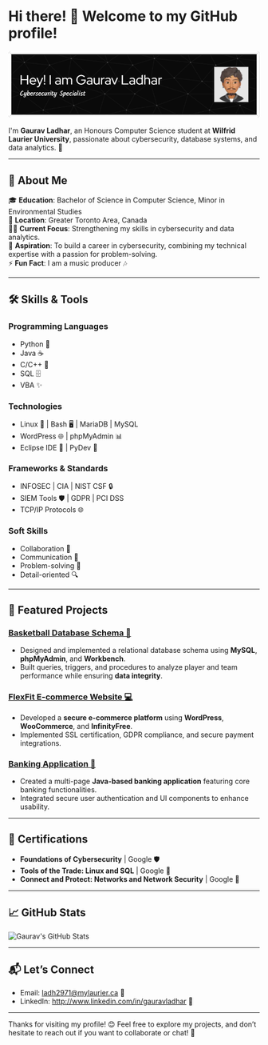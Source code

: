 # Hi there! 👋 Welcome to my GitHub profile!

![Banner](github-header-image.png)

I'm **Gaurav Ladhar**, an Honours Computer Science student at **Wilfrid Laurier University**, passionate about cybersecurity, database systems, and data analytics. 🚀

---

## 🚀 About Me

🎓 **Education**: Bachelor of Science in Computer Science, Minor in Environmental Studies  
📍 **Location**: Greater Toronto Area, Canada  
👨‍💻 **Current Focus**: Strengthening my skills in cybersecurity and data analytics.  
💼 **Aspiration**: To build a career in cybersecurity, combining my technical expertise with a passion for problem-solving.                                                         
⚡ **Fun Fact**: I am a music producer 🎶

---

## 🛠️ Skills & Tools

### **Programming Languages**
- Python 🐍
- Java ☕
- C/C++ 🔧
- SQL 🗄️
- VBA ✨

### **Technologies**
- Linux 🐧 | Bash 🖥️ | MariaDB | MySQL
- WordPress 🌐 | phpMyAdmin 📊
- Eclipse IDE 🚀 | PyDev 🐾

### **Frameworks & Standards**
- INFOSEC | CIA | NIST CSF 🔒
- SIEM Tools 🛡️ | GDPR | PCI DSS
- TCP/IP Protocols 🌐

### **Soft Skills**
- Collaboration 🤝
- Communication 📣
- Problem-solving 🧩
- Detail-oriented 🔍

---

## 🌟 Featured Projects

### [Basketball Database Schema 🏀](https://github.com/GauravLadhar/Basketball-Database-Schema)
- Designed and implemented a relational database schema using **MySQL**, **phpMyAdmin**, and **Workbench**.
- Built queries, triggers, and procedures to analyze player and team performance while ensuring **data integrity**.

### [FlexFit E-commerce Website 💻](https://github.com/GauravLadhar/FlexFit)
- Developed a **secure e-commerce platform** using **WordPress**, **WooCommerce**, and **InfinityFree**.
- Implemented SSL certification, GDPR compliance, and secure payment integrations.

### [Banking Application 🏦](https://github.com/GauravLadhar/Banking-Application.git)
- Created a multi-page **Java-based banking application** featuring core banking functionalities.
- Integrated secure user authentication and UI components to enhance usability.

---

## 📜 Certifications
- **Foundations of Cybersecurity** | Google 🛡️
- **Tools of the Trade: Linux and SQL** | Google 🐧
- **Connect and Protect: Networks and Network Security** | Google 🔐

---

## 📈 GitHub Stats
![Gaurav's GitHub Stats](https://github-readme-stats.vercel.app/api?username=GauravLadhar&show_icons=true&theme=radical)

---

## 📬 Let’s Connect
- Email: ladh2971@mylaurier.ca 📧
- LinkedIn: http://www.linkedin.com/in/gauravladhar 🔗

---

Thanks for visiting my profile! 😊 Feel free to explore my projects, and don’t hesitate to reach out if you want to collaborate or chat! 💬
